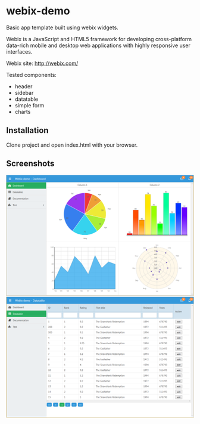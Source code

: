 # webix-demo

Basic app template built using webix widgets.

Webix is a JavaScript and HTML5 framework for developing cross-platform data-rich mobile and desktop web applications with highly responsive user interfaces.

Webix site: http://webix.com/

Tested components:

- header
- sidebar
- datatable
- simple form
- charts

## Installation

Clone project and open index.html with your browser.

## Screenshots

![Dashboard](https://github.com/pjuros/webix-demo/blob/master/img/screenshot_1.png)
![Datatable](https://github.com/pjuros/webix-demo/blob/master/img/screenshot_2.png)